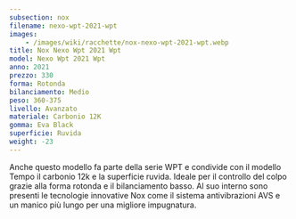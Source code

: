 ```yaml
---
subsection: nox
filename: nexo-wpt-2021-wpt
images:
    - /images/wiki/racchette/nox-nexo-wpt-2021-wpt.webp
title: Nox Nexo Wpt 2021 Wpt
model: Nexo Wpt 2021 Wpt
anno: 2021
prezzo: 330
forma: Rotonda
bilanciamento: Medio
peso: 360-375
livello: Avanzato
materiale: Carbonio 12K
gomma: Eva Black
superficie: Ruvida
weight: -23
---
```

Anche questo modello fa parte della serie WPT e condivide con il modello Tempo il carbonio 12k e la superficie ruvida. Ideale per il controllo del colpo grazie alla forma rotonda e il bilanciamento basso. Al suo interno sono presenti le tecnologie innovative Nox come il sistema antivibrazioni AVS e un manico più lungo per una migliore impugnatura.